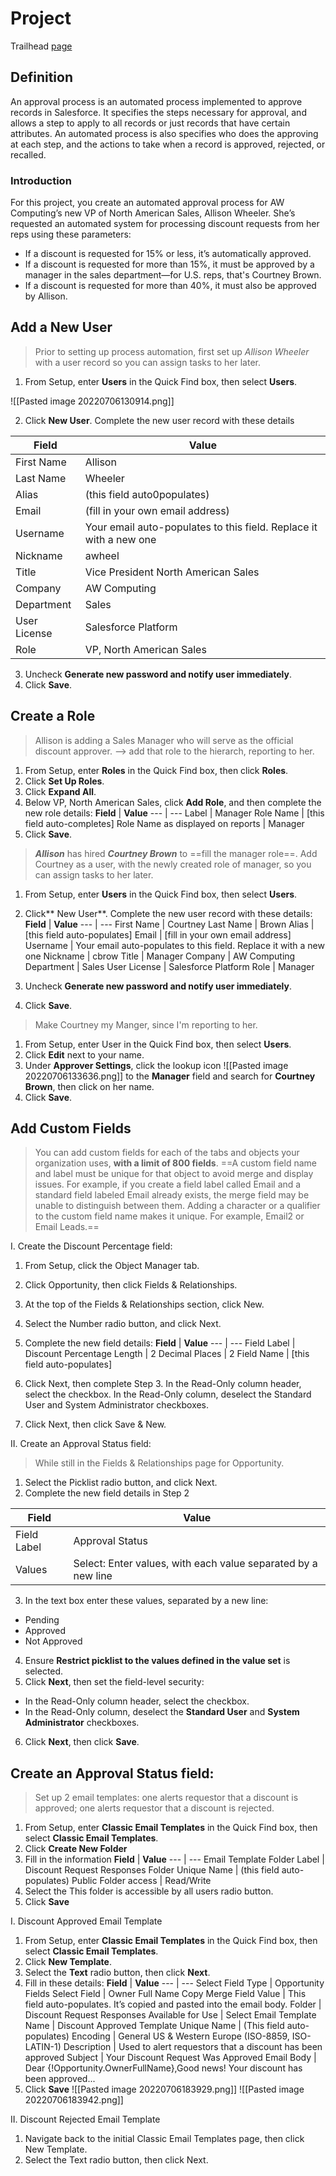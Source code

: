 # Project

Trailhead [page](https://trailhead.salesforce.com/en/content/learn/projects/build-a-discount-approval-process/prepare-your-org)

## Definition
An approval process is an automated process implemented to approve records in Salesforce. It specifies the steps necessary for approval, and allows a step to apply to all records or just records that have certain attributes.
   An automated process is also specifies who does the approving at each step, and the actions to take when a record is approved, rejected, or recalled.

### Introduction
For this project, you create an automated approval process for AW Computing’s new VP of North American Sales, Allison Wheeler. She’s requested an automated system for processing discount requests from her reps using these parameters:
- If a discount is requested for 15% or less, it’s automatically approved.
- If a discount is requested for more than 15%, it must be approved by a manager in the sales department—for U.S. reps, that's Courtney Brown.
- If a discount is requested for more than 40%, it must also be approved by Allison.

## Add a New User
> Prior to setting up process automation, first set up _Allison Wheeler_ with a user record so you can assign tasks to her later.

1. From Setup, enter **Users** in the Quick Find box, then select **Users**.

![[Pasted image 20220706130914.png]]

2. Click **New User**. Complete the new user record with these details

**Field** | **Value**
--- | ---
First Name | Allison
Last Name | Wheeler
Alias | (this field auto0populates)
Email | (fill in your own email address)
Username | Your email auto-populates to this field. Replace it with a new one
Nickname | awheel
Title | Vice President North American Sales
Company | AW Computing
Department | Sales
User License | Salesforce Platform
Role | VP, North American Sales

3. Uncheck **Generate new password and notify user immediately**.
4. Click **Save**.

## Create a Role
> Allison is adding a Sales Manager who will serve as the official discount approver.
--> add that role to the hierarch, reporting to her.
1. From Setup, enter **Roles** in the Quick Find box, then click **Roles**.
2. Click **Set Up Roles**.
3. Click **Expand All**.
4. Below VP, North American Sales, click **Add Role**, and then complete the new role details:
**Field** | **Value**
--- | ---
Label | Manager
Role Name | \[this field auto-completes]
Role Name as displayed on reports | Manager
5. Click **Save**.
> **_Allison_** has hired **_Courtney Brown_** to ==fill the manager role==. Add Courtney as a user, with the newly created role of manager, so you can assign tasks to her later.

1. From Setup, enter **Users** in the Quick Find box, then select **Users**.
2. Click** New User**. Complete the new user record with these details:
**Field** | **Value**
--- | ---
First Name | Courtney
Last Name | Brown
Alias | \[this field auto-populates]
Email | \[fill in your own email address]
Username | Your email auto-populates to this field. Replace it with a new one
Nickname | cbrow
Title | Manager
Company | AW Computing
Department | Sales
User License | Salesforce Platform
Role | Manager

3. Uncheck **Generate new password and notify user immediately**.
4. Click **Save**.

> Make Courtney my Manger, since I'm reporting to her.
1. From Setup, enter User in the Quick Find box, then select **Users**.
2. Click **Edit** next to your name.
3. Under **Approver Settings**, click the lookup icon ![[Pasted image 20220706133636.png]] to the **Manager** field and search for **Courtney Brown**, then click on her name.
4. Click **Save**.

## Add Custom Fields
> You can add custom fields for each of the tabs and objects your organization uses, **with a limit of 800 fields**.
> ==A custom field name and label must be unique for that object to avoid merge and display issues. For example, if you create a field label called Email and a standard field labeled Email already exists, the merge field may be unable to distinguish between them. Adding a character or a qualifier to the custom field name makes it unique. For example, Email2 or Email Leads.==

I. Create the Discount Percentage field:
  1. From Setup, click the Object Manager tab.
  2. Click Opportunity, then click Fields & Relationships.
  3. At the top of the Fields & Relationships section, click New.
  4. Select the Number radio button, and click Next.
  5. Complete the new field details:
  **Field** | **Value**
  --- | ---
  Field Label | Discount Percentage
Length | 2
Decimal Places | 2
Field Name | \[this field auto-populates]

6. Click Next, then complete Step 3.
In the Read-Only column header, select the checkbox.
In the Read-Only column, deselect the Standard User and System Administrator checkboxes.
7. Click Next, then click Save & New.

II. Create an Approval Status field:
> While still in the Fields & Relationships page for Opportunity.

  1. Select the Picklist radio button, and click Next.
  2. Complete the new field details in Step 2

Field  | Value
--- | ---
Field Label | Approval Status
Values | Select: Enter values, with each value separated by a new line
3. In the text box enter these values, separated by a new line:
  - Pending
  - Approved
  - Not Approved
4. Ensure **Restrict picklist to the values defined in the value set** is selected.
5. Click **Next**, then set the field-level security:
  - In the Read-Only column header, select the checkbox.
  - In the Read-Only column, deselect the **Standard User** and **System Administrator** checkboxes.
6. Click **Next**, then click **Save**.

## Create an Approval Status field:
> Set up 2 email templates: one alerts requestor that a discount is approved; one alerts requestor that a discount is rejected.

1.  From Setup, enter **Classic Email Templates** in the Quick Find box, then select **Classic Email Templates**.
2.  Click **Create New Folder**
3.  Fill in the information
**Field** | **Value**
--- | ---
Email Template Folder Label | Discount Request Responses
Folder Unique Name | (this field auto-populates)
Public Folder access | Read/Write
4. Select the This folder is accessible by all users radio button.
5. Click **Save**

I. Discount Approved Email Template
  1. From Setup, enter **Classic Email Templates** in the Quick Find box, then select **Classic Email Templates**.
  2. Click **New Template**.
  3. Select the **Text** radio button, then click **Next**.
  4. Fill in these details:
**Field** | **Value**
--- | ---
Select Field Type | Opportunity Fields
Select Field | Owner Full Name
Copy Merge Field Value | This field auto-populates. It’s copied and pasted into the email body.
Folder | Discount Request Responses
Available for Use | Select
Email Template Name | Discount Approved
Template Unique Name |	(This field auto-populates)
Encoding | General US & Western Europe (ISO-8859, ISO-LATIN-1)
Description | Used to alert requestors that a discount has been approved
Subject | Your Discount Request Was Approved
Email Body	| Dear {!Opportunity.OwnerFullName},Good news! Your discount has been approved...
  5. Click **Save**
![[Pasted image 20220706183929.png]]
![[Pasted image 20220706183942.png]]

II. Discount Rejected Email Template
  1. Navigate back to the initial Classic Email Templates page, then click New Template.
  2. Select the Text radio button, then click Next.
